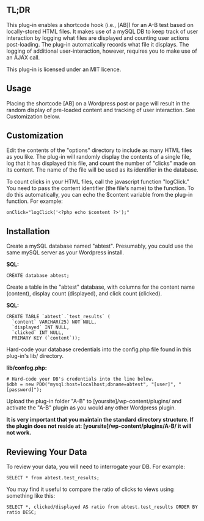 TL;DR
-----

This plug-in enables a shortcode hook (i.e., [AB]) for an A-B test based on locally-stored HTML files. It makes use of a mySQL DB to keep track of user interaction by logging what files are displayed and counting user actions post-loading. The plug-in automatically records what file it displays. The logging of additional user-interaction, however, requires you to make use of an AJAX call.

This plug-in is licensed under an MIT licence. 

Usage
--------------

Placing the shortcode [AB] on a Wordpress post or page will result in the random display of pre-loaded content and tracking of user interaction. See Customization below. 


Customization
--------------

Edit the contents of the "options" directory to include as many HTML files as you like. The plug-in will randomly display the contents of a single file, log that it has displayed this file, and count the number of "clicks" made on its content. The name of the file will be used as its identifier in the database.

To count clicks in your HTML files, call the javascript function "logClick." You need to pass the content identifier (the file's name) to the function. To do this automatically, you can echo the $content variable from the plug-in function. For example: 

```
onClick="logClick('<?php echo $content ?>');"
```   

Installation 
-------------

Create a mySQL database named "abtest". Presumably, you could use the same mySQL server as your Wordpress install.

**SQL:**
```
CREATE database abtest;
```

Create a table in the "abtest" database, with columns for the content name (content), display count (displayed), and click count (clicked). 

**SQL:**
```
CREATE TABLE `abtest`.`test_results` (
  `content` VARCHAR(25) NOT NULL,
  `displayed` INT NULL,
  `clicked` INT NULL,
  PRIMARY KEY (`content`));
```

Hard-code your database credentials into the config.php file found in this plug-in's lib/ directory. 

**lib/confog.php:**
```
# Hard-code your DB's credentials into the line below. 
$dbh = new PDO("mysql:host=localhost;dbname=abtest", "[user]", "[password]");
```

Upload the plug-in folder "A-B" to [yoursite]/wp-content/plugins/ and activate the "A-B" plugin as you would any other Wordpress plugin. 

**It is very important that you maintain the standard directory structure. If the plugin does not reside at: [yoursite]/wp-content/plugins/A-B/ it will not work.** 


Reviewing Your Data
--------------------

To review your data, you will need to interrogate your DB. For example: 

```
SELECT * from abtest.test_results;
```

You may find it useful to compare the ratio of clicks to views using something like this:

```
SELECT *, clicked/displayed AS ratio from abtest.test_results ORDER BY ratio DESC;
```
